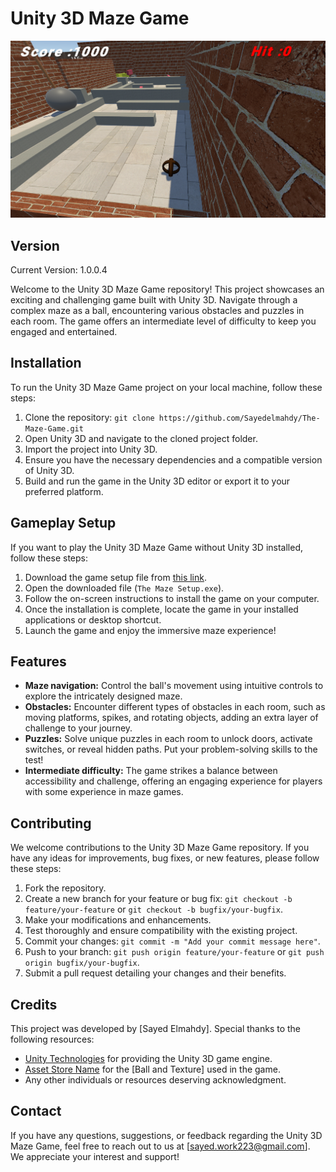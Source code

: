# Unity 3D Maze Game

![Game Screenshot](images/image.png)

## Version

Current Version: 1.0.0.4

Welcome to the Unity 3D Maze Game repository! This project showcases an exciting and challenging game built with Unity 3D. Navigate through a complex maze as a ball, encountering various obstacles and puzzles in each room. The game offers an intermediate level of difficulty to keep you engaged and entertained.

## Installation

To run the Unity 3D Maze Game project on your local machine, follow these steps:

1. Clone the repository: `git clone https://github.com/Sayedelmahdy/The-Maze-Game.git`
2. Open Unity 3D and navigate to the cloned project folder.
3. Import the project into Unity 3D.
4. Ensure you have the necessary dependencies and a compatible version of Unity 3D.
5. Build and run the game in the Unity 3D editor or export it to your preferred platform.

## Gameplay Setup

If you want to play the Unity 3D Maze Game without Unity 3D installed, follow these steps:

1. Download the game setup file from [this link](https://www.mediafire.com/file/80b7qk647y8k74r/The+maze.exe/file).
2. Open the downloaded file (`The Maze Setup.exe`).
3. Follow the on-screen instructions to install the game on your computer.
4. Once the installation is complete, locate the game in your installed applications or desktop shortcut.
5. Launch the game and enjoy the immersive maze experience!

## Features

- **Maze navigation:** Control the ball's movement using intuitive controls to explore the intricately designed maze.
- **Obstacles:** Encounter different types of obstacles in each room, such as moving platforms, spikes, and rotating objects, adding an extra layer of challenge to your journey.
- **Puzzles:** Solve unique puzzles in each room to unlock doors, activate switches, or reveal hidden paths. Put your problem-solving skills to the test!
- **Intermediate difficulty:** The game strikes a balance between accessibility and challenge, offering an engaging experience for players with some experience in maze games.

## Contributing

We welcome contributions to the Unity 3D Maze Game repository. If you have any ideas for improvements, bug fixes, or new features, please follow these steps:

1. Fork the repository.
2. Create a new branch for your feature or bug fix: `git checkout -b feature/your-feature` or `git checkout -b bugfix/your-bugfix`.
3. Make your modifications and enhancements.
4. Test thoroughly and ensure compatibility with the existing project.
5. Commit your changes: `git commit -m "Add your commit message here"`.
6. Push to your branch: `git push origin feature/your-feature` or `git push origin bugfix/your-bugfix`.
7. Submit a pull request detailing your changes and their benefits.


## Credits

This project was developed by [Sayed Elmahdy]. Special thanks to the following resources:

- [Unity Technologies](https://unity.com/) for providing the Unity 3D game engine.
- [Asset Store Name](https://assetstore.unity.com/packages/2d/textures-materials/floors/yughues-free-ground-materials-13001) for the [Ball and Texture] used in the game.
- Any other individuals or resources deserving acknowledgment.

## Contact

If you have any questions, suggestions, or feedback regarding the Unity 3D Maze Game, feel free to reach out to us at [sayed.work223@gmail.com]. We appreciate your interest and support!
